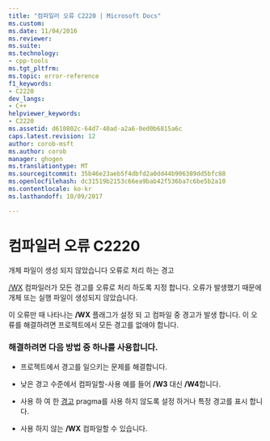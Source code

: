 ```yaml
---
title: "컴파일러 오류 C2220 | Microsoft Docs"
ms.custom: 
ms.date: 11/04/2016
ms.reviewer: 
ms.suite: 
ms.technology:
- cpp-tools
ms.tgt_pltfrm: 
ms.topic: error-reference
f1_keywords:
- C2220
dev_langs:
- C++
helpviewer_keywords:
- C2220
ms.assetid: d610802c-64d7-40ad-a2a6-0ed0b6815a6c
caps.latest.revision: 12
author: corob-msft
ms.author: corob
manager: ghogen
ms.translationtype: MT
ms.sourcegitcommit: 35b46e23aeb5f4dbfd2a0dd44b906389dd5bfc88
ms.openlocfilehash: dc31519b2153c66ea9bab42f536ba7c6be5b2a10
ms.contentlocale: ko-kr
ms.lasthandoff: 10/09/2017

---
```

# <a name="compiler-error-c2220"></a>컴파일러 오류 C2220
개체 파일이 생성 되지 않았습니다 오류로 처리 하는 경고  
  
 [/WX](../../build/reference/compiler-option-warning-level.md) 컴파일러가 모든 경고를 오류로 처리 하도록 지정 합니다. 오류가 발생했기 때문에 개체 또는 실행 파일이 생성되지 않았습니다.  
  
 이 오류만 때 나타나는 **/WX** 플래그가 설정 되 고 컴파일 중 경고가 발생 합니다. 이 오류를 해결하려면 프로젝트에서 모든 경고를 없애야 합니다.  
  
### <a name="to-fix-use-one-of-the-following-techniques"></a>해결하려면 다음 방법 중 하나를 사용합니다.  
  
-   프로젝트에서 경고를 일으키는 문제를 해결합니다.  
  
-   낮은 경고 수준에서 컴파일할-사용 예를 들어 **/W3** 대신 **/W4**합니다.  
  
-   사용 하 여 한 [경고](../../preprocessor/warning.md) pragma를 사용 하지 않도록 설정 하거나 특정 경고를 표시 합니다.  
  
-   사용 하지 않는 **/WX** 컴파일할 수 있습니다.
